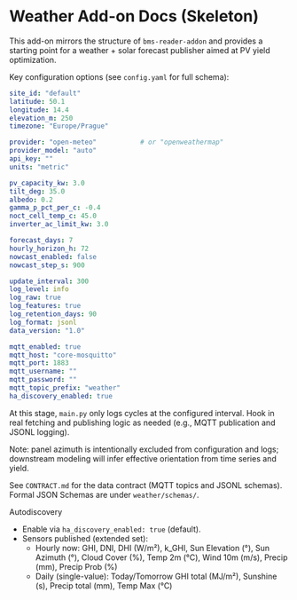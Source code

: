# Weather Add-on Docs (Skeleton)

This add-on mirrors the structure of `bms-reader-addon` and provides a starting point for a weather + solar forecast publisher aimed at PV yield optimization.

Key configuration options (see `config.yaml` for full schema):

```yaml
site_id: "default"
latitude: 50.1
longitude: 14.4
elevation_m: 250
timezone: "Europe/Prague"

provider: "open-meteo"           # or "openweathermap"
provider_model: "auto"
api_key: ""
units: "metric"

pv_capacity_kw: 3.0
tilt_deg: 35.0
albedo: 0.2
gamma_p_pct_per_c: -0.4
noct_cell_temp_c: 45.0
inverter_ac_limit_kw: 3.0

forecast_days: 7
hourly_horizon_h: 72
nowcast_enabled: false
nowcast_step_s: 900

update_interval: 300
log_level: info
log_raw: true
log_features: true
log_retention_days: 90
log_format: jsonl
data_version: "1.0"

mqtt_enabled: true
mqtt_host: "core-mosquitto"
mqtt_port: 1883
mqtt_username: ""
mqtt_password: ""
mqtt_topic_prefix: "weather"
ha_discovery_enabled: true
```

At this stage, `main.py` only logs cycles at the configured interval. Hook in real fetching and publishing logic as needed (e.g., MQTT publication and JSONL logging).

Note: panel azimuth is intentionally excluded from configuration and logs; downstream modeling will infer effective orientation from time series and yield.

See `CONTRACT.md` for the data contract (MQTT topics and JSONL schemas). Formal JSON Schemas are under `weather/schemas/`.

Autodiscovery
- Enable via `ha_discovery_enabled: true` (default).
- Sensors published (extended set):
  - Hourly now: GHI, DNI, DHI (W/m²), k_GHI, Sun Elevation (°), Sun Azimuth (°), Cloud Cover (%), Temp 2m (°C), Wind 10m (m/s), Precip (mm), Precip Prob (%)
  - Daily (single-value): Today/Tomorrow GHI total (MJ/m²), Sunshine (s), Precip total (mm), Temp Max (°C)
